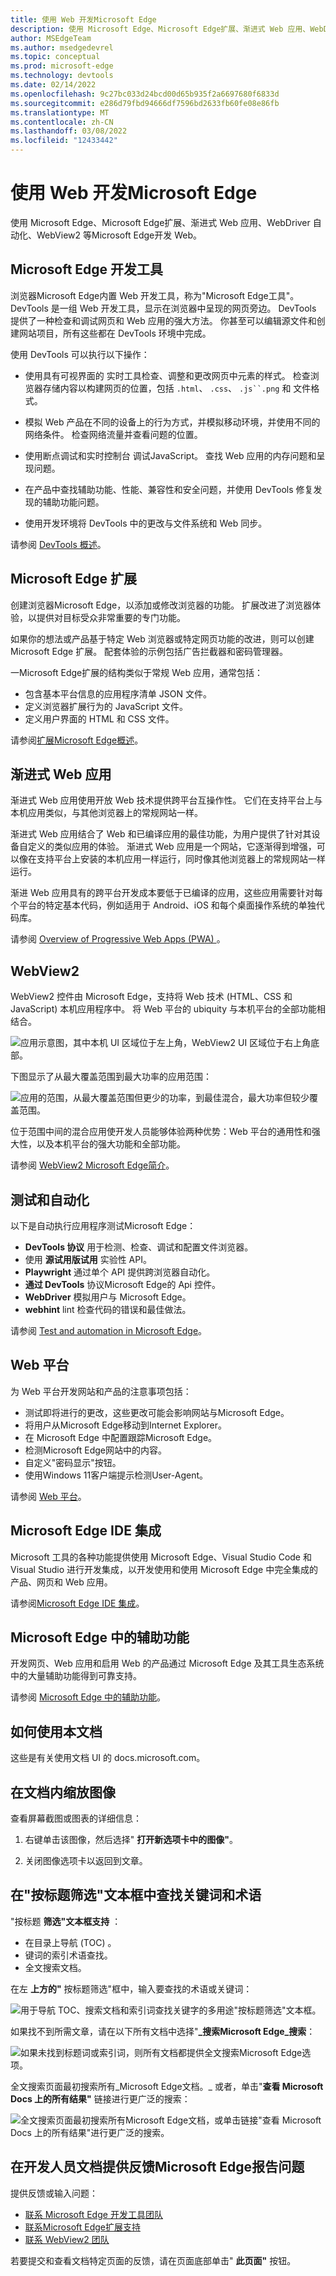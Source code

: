 ```yaml
---
title: 使用 Web 开发Microsoft Edge
description: 使用 Microsoft Edge、Microsoft Edge扩展、渐进式 Web 应用、WebDriver 自动化、WebView2 等Microsoft Edge开发 Web。
author: MSEdgeTeam
ms.author: msedgedevrel
ms.topic: conceptual
ms.prod: microsoft-edge
ms.technology: devtools
ms.date: 02/14/2022
ms.openlocfilehash: 9c27bc033d24bcd00d65b935f2a6697680f6833d
ms.sourcegitcommit: e286d79fbd94666df7596bd2633fb60fe08e86fb
ms.translationtype: MT
ms.contentlocale: zh-CN
ms.lasthandoff: 03/08/2022
ms.locfileid: "12433442"
---
```

# <a name="develop-for-the-web-with-microsoft-edge"></a>使用 Web 开发Microsoft Edge

使用 Microsoft Edge、Microsoft Edge扩展、渐进式 Web 应用、WebDriver 自动化、WebView2 等Microsoft Edge开发 Web。


<!-- ====================================================================== -->
## <a name="microsoft-edge-devtools"></a>Microsoft Edge 开发工具
<!-- ====================================================================== -->
<!-- keep sync'd:
* [Overview of DevTools](devtools-guide-chromium/overview.md) - intro section
* [Microsoft Edge DevTools](../develop-web-microsoft-edge.md#microsoft-edge-devtools) in _Develop for the web with Microsoft Edge_
-->

浏览器Microsoft Edge内置 Web 开发工具，称为"Microsoft Edge工具"。  DevTools 是一组 Web 开发工具，显示在浏览器中呈现的网页旁边。  DevTools 提供了一种检查和调试网页和 Web 应用的强大方法。  你甚至可以编辑源文件和创建网站项目，所有这些都在 DevTools 环境中完成。

使用 DevTools 可以执行以下操作：

*  使用具有可视界面的 实时工具检查、调整和更改网页中元素的样式。  检查浏览器存储内容以构建网页的位置，包括 `.html`、 `.css`、 `.js``.png` 和 文件格式。

*  模拟 Web 产品在不同的设备上的行为方式，并模拟移动环境，并使用不同的网络条件。  检查网络流量并查看问题的位置。

*  使用断点调试和实时控制台 调试JavaScript。  查找 Web 应用的内存问题和呈现问题。

*  在产品中查找辅助功能、性能、兼容性和安全问题，并使用 DevTools 修复发现的辅助功能问题。

*  使用开发环境将 DevTools 中的更改与文件系统和 Web 同步。

<!-- /keep sync'd -->

请参阅 [DevTools 概述](devtools-guide-chromium/overview.md)。


<!-- ====================================================================== -->
## <a name="microsoft-edge-extensions"></a>Microsoft Edge 扩展
   
创建浏览器Microsoft Edge，以添加或修改浏览器的功能。  扩展改进了浏览器体验，以提供对目标受众非常重要的专门功能。

如果你的想法或产品基于特定 Web 浏览器或特定网页功能的改进，则可以创建 Microsoft Edge 扩展。 配套体验的示例包括广告拦截器和密码管理器。

一Microsoft Edge扩展的结构类似于常规 Web 应用，通常包括：

*  包含基本平台信息的应用程序清单 JSON 文件。
*  定义浏览器扩展行为的 JavaScript 文件。
*  定义用户界面的 HTML 和 CSS 文件。

请参阅[扩展Microsoft Edge概述](extensions-chromium/index.md)。


<!-- ====================================================================== -->
## <a name="progressive-web-apps"></a>渐进式 Web 应用

渐进式 Web 应用使用开放 Web 技术提供跨平台互操作性。  它们在支持平台上与本机应用类似，与其他浏览器上的常规网站一样。

渐进式 Web 应用结合了 Web 和已编译应用的最佳功能，为用户提供了针对其设备自定义的类似应用的体验。  渐进式 Web 应用是一个网站，它逐渐得到增强，可以像在支持平台上安装的本机应用一样运行，同时像其他浏览器上的常规网站一样运行。

渐进 Web 应用具有的跨平台开发成本要低于已编译的应用，这些应用需要针对每个平台的特定基本代码，例如适用于 Android、iOS 和每个桌面操作系统的单独代码库。

请参阅 [Overview of Progressive Web Apps (PWA) ](progressive-web-apps-chromium/index.md)。


<!-- ====================================================================== -->
## <a name="webview2"></a>WebView2

WebView2 控件由 Microsoft Edge，支持将 Web 技术 (HTML、CSS 和 JavaScript) 本机应用程序中。  将 Web 平台的 ubiquity 与本机平台的全部功能相结合。

![应用示意图，其中本机 UI 区域位于左上角，WebView2 UI 区域位于右上角底部。](media/webview-panels.png)

下图显示了从最大覆盖范围到最大功率的应用范围：

![应用的范围，从最大覆盖范围但更少的功率，到最佳混合，最大功率但较少覆盖范围。](media/web-hybrid-native.png)
<!-- png copy used in main article is named "web-native.png" -->

位于范围中间的混合应用使开发人员能够体验两种优势：Web 平台的通用性和强大性，以及本机平台的强大功能和全部功能。

请参阅 [WebView2 Microsoft Edge简介](webview2/index.md)。


<!-- ====================================================================== -->
## <a name="test-and-automation"></a>测试和自动化

以下是自动执行应用程序测试Microsoft Edge：

*  **DevTools 协议** 用于检测、检查、调试和配置文件浏览器。
*  使用 **源试用版试用** 实验性 API。
*  **Playwright** 通过单个 API 提供跨浏览器自动化。
*  **通过 DevTools** 协议Microsoft Edge的 Api 控件。
*  **WebDriver** 模拟用户与 Microsoft Edge。
*  **webhint** lint 检查代码的错误和最佳做法。

请参阅 [Test and automation in Microsoft Edge](test-and-automation/test-and-automation.md)。


<!-- ====================================================================== -->
## <a name="web-platform"></a>Web 平台

为 Web 平台开发网站和产品的注意事项包括：

*  测试即将进行的更改，这些更改可能会影响网站与Microsoft Edge。
*  将用户从Microsoft Edge移动到Internet Explorer。
*  在 Microsoft Edge 中配置跟踪Microsoft Edge。
*  检测Microsoft Edge网站中的内容。
*  自定义"密码显示"按钮。
*  使用Windows 11客户端提示检测User-Agent。

请参阅 [Web 平台](web-platform/web-platform.md)。


<!-- ====================================================================== -->
## <a name="microsoft-edge-ide-integration"></a>Microsoft Edge IDE 集成

Microsoft 工具的各种功能提供使用 Microsoft Edge、Visual Studio Code 和 Visual Studio 进行开发集成，以开发使用和使用 Microsoft Edge 中完全集成的产品、网页和 Web 应用。

请参阅[Microsoft Edge IDE 集成](visual-studio-code/ide-integration.md)。


<!-- ====================================================================== -->
## <a name="accessibility-in-microsoft-edge"></a>Microsoft Edge 中的辅助功能

开发网页、Web 应用和启用 Web 的产品通过 Microsoft Edge 及其工具生态系统中的大量辅助功能得到可靠支持。

请参阅 [Microsoft Edge 中的辅助功能](accessibility/index.md)。


<!-- leaf node (article; omit per PR review) -->
<!-- ====================================================================== -->
<!-- ## Privacy whitepaper

The Microsoft Edge _browser privacy promise_ provides you with protection, transparency, control, and respect.  Microsoft Edge has many features and services associated with privacy.  This whitepaper explains how your data is used, how to control the different features, and how to manage your collected data.

See [Microsoft Edge Privacy Whitepaper](privacy-whitepaper/index.md).
-->


<!-- leaf node (article; omit per PR review) -->
<!-- ====================================================================== -->
<!-- ## The Web We Want initiative

The Web We Want initiative is a cross-browser, open initiative focused on identifying missing features and functionalities in the web platform for potential development as web standards or browser features.  Let browser vendors and standards groups know what you think is missing from the web platform.

If you build for the web, you inevitably run into problems.  Perhaps there's no way to achieve an aspect of your design with CSS, or it may require an incredible amount of experimenting with CSS.  Maybe there's a device feature you want to tap into using JavaScript, or there's a needed Developer Tools feature that can make your job easier.

See [The Web We Want initiative](web-we-want/index.md).
-->


<!-- ============================================================================================================================================ -->
<!-- ============================================================================================================================================ -->
## <a name="how-to-use-this-documentation"></a>如何使用本文档

这些是有关使用文档 UI 的 docs.microsoft.com。


<!-- ====================================================================== -->
## <a name="zoom-an-image-in-the-docs"></a>在文档内缩放图像

查看屏幕截图或图表的详细信息：

1. 右键单击该图像，然后选择" **打开新选项卡中的图像"**。

1. 关闭图像选项卡以返回到文章。


<!-- ====================================================================== -->
## <a name="look-up-key-words-and-terms-in-filter-by-title-text-box"></a>在"按标题筛选"文本框中查找关键词和术语

"按标题 **筛选"文本框支持** ：
*  在目录上导航 (TOC) 。
*  键词的索引术语查找。
*  全文搜索文档。

在左 **上方的"** 按标题筛选"框中，输入要查找的术语或关键词：

![用于导航 TOC、搜索文档和索引词查找关键字的多用途"按标题筛选"文本框。](media/filter-by-title-ui.png)

如果找不到所需文章，请在以下所有文档中选择"**_搜索Microsoft Edge_搜索**：

![如果未找到标题词或索引词，则所有文档都提供全文搜索Microsoft Edge选项。](media/full-text-search-fallback.png)

全文搜索页面最初搜索所有_Microsoft Edge文档。_ 或者，单击"**查看 Microsoft Docs 上的所有结果"** 链接进行更广泛的搜索：

![全文搜索页面最初搜索所有Microsoft Edge文档，或单击链接"查看 Microsoft Docs 上的所有结果"进行更广泛的搜索。](media/full-text-search-page.png)


<!-- ====================================================================== -->
## <a name="provide-feedback-or-report-issues-in-the-microsoft-edge-developer-docs"></a>在开发人员文档提供反馈Microsoft Edge报告问题

提供反馈或输入问题：

* [联系 Microsoft Edge 开发工具团队](devtools-guide-chromium/contact.md)
* [联系Microsoft Edge扩展支持](extensions-chromium/publish/contact-extensions-team.md)
* [联系 WebView2 团队](webview2/contact.md)

若要提交和查看文档特定页面的反馈，请在页面底部单击" **此页面"** 按钮。
